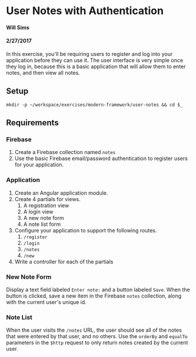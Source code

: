 # User Notes with Authentication
#### Will Sims
#### 2/27/2017

In this exercise, you'll be requiring users to register and log into your application before they can use it. The user interface is very simple once they log in, because this is a basic application that will allow them to enter notes, and then view all notes.

## Setup

```
mkdir -p ~/workspace/exercises/modern-framework/user-notes && cd $_
```

## Requirements

### Firebase

1. Create a Firebase collection named `notes`
1. Use the basic Firebase email/password authentication to register users for your application.

### Application

1. Create an Angular application module.
1. Create 4 partials for views.
    1. A registration view
    1. A login view
    1. A new note form
    1. A note list form
1. Configure your application to support the following routes.
    1. `/register`
    1. `/login`
    1. `/notes`
    1. `/new`
1. Write a controller for each of the partials

### New Note Form

Display a text field labeled `Enter note:` and a button labeled `Save`. When the button is clicked, save a new item in the Firebase `notes` collection, along with the current user's unique id.

### Note List

When the user visits the `/notes` URL, the user should see all of the notes that were entered by that user, and no others. Use the `orderBy` and `equalTo` parameters in the `$http` request to only return notes created by the current user.



